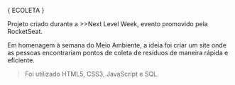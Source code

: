 
{ ECOLETA }


Projeto criado durante a >>Next Level Week, evento promovido pela RocketSeat.

> 
Em homenagem à semana do Meio Ambiente, a ideia foi criar um site onde as pessoas encontrariam pontos de coleta de resíduos de maneira rápida e eficiente.

> Foi utilizado HTML5, CSS3, JavaScript e SQL.
